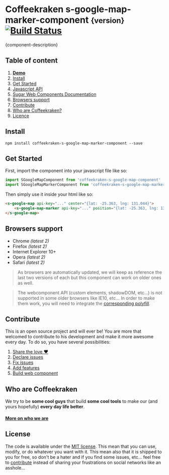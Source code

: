 # Coffeekraken s-google-map-marker-component <small>{version}</small> [![Build Status](https://travis-ci.org/Coffeekraken/s-google-map-marker-component.svg)](https://travis-ci.org/Coffeekraken/s-google-map-marker-component)

{component-description}

## Table of content

1. **[Demo](http://components.coffeekraken.io/app/s-google-map-marker-component)**
2. [Install](#readme-install)
3. [Get Started](#readme-get-started)
4. [Javascript API](doc/js)
5. [Sugar Web Components Documentation](https://github.com/Coffeekraken/sugar/blob/master/doc/webcomponent.md)
6. [Browsers support](#readme-browsers-support)
7. [Contribute](#readme-contribute)
8. [Who are Coffeekraken?](#readme-who-are-coffeekraken)
9. [Licence](#readme-license)

<a name="readme-install"></a>
## Install

```
npm install coffeekraken-s-google-map-marker-component --save
```

<a name="readme-get-started"></a>
## Get Started

First, import the component into your javascript file like so:

```js
import SGoogleMapComponent from 'coffeekraken-s-google-map-component'
import SGoogleMapMarkerComponent from 'coffeekraken-s-google-map-marker-component'
```

Then simply use it inside your html like so:

```html
<s-google-map api-key="..." center="{lat: -25.363, lng: 131.044}">
	<s-google-map-marker api-key="..." position="{lat: -25.363, lng: 131.044}"></s-google-map-marker>
</s-google-map>
```

<a id="readme-browsers-support"></a>
## Browsers support

* Chrome *(latest 2)*
* Firefox *(latest 2)*
* Internet Explorer 10+
* Opera *(latest 2)*
* Safari *(latest 2)*

> As browsers are automatically updated, we will keep as reference the last two versions of each but this component can work on older ones as well.

> The webcomponent API (custom elements, shadowDOM, etc...) is not supported in some older browsers like IE10, etc... In order to make them work, you will need to integrate the [corresponding polyfill](https://www.webcomponents.org/polyfills).

<a id="readme-contribute"></a>
## Contribute

This is an open source project and will ever be! You are more that welcomed to contribute to his development and make it more awesome every day.
To do so, you have several possibilities:

1. [Share the love ❤️](https://github.com/Coffeekraken/coffeekraken/blob/master/contribute.md#contribute-share-the-love)
2. [Declare issues](https://github.com/Coffeekraken/coffeekraken/blob/master/contribute.md#contribute-declare-issues)
3. [Fix issues](https://github.com/Coffeekraken/coffeekraken/blob/master/contribute.md#contribute-fix-issues)
4. [Add features](https://github.com/Coffeekraken/coffeekraken/blob/master/contribute.md#contribute-add-features)
5. [Build web component](https://github.com/Coffeekraken/coffeekraken/blob/master/contribute.md#contribute-build-web-component)

<a id="readme-who-are-coffeekraken"></a>
## Who are Coffeekraken

We try to be **some cool guys** that build **some cool tools** to make our (and yours hopefully) **every day life better**.  

#### [More on who we are](https://github.com/Coffeekraken/coffeekraken/blob/master/who-are-we.md)

<a id="readme-license"></a>
## License

The code is available under the [MIT license](LICENSE.txt). This mean that you can use, modify, or do whatever you want with it. This mean also that it is shipped to you for free, so don't be a hater and if you find some issues, etc... feel free to [contribute](https://github.com/Coffeekraken/coffeekraken/blob/master/contribute.md) instead of sharing your frustrations on social networks like an asshole...
